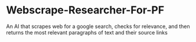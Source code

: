 # Webscrape-Researcher-For-PF
 An AI that scrapes web for a google search, checks for relevance, and then returns the most relevant paragraphs of text and their source links
